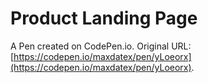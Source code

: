 # Product Landing Page

A Pen created on CodePen.io. Original URL: [https://codepen.io/maxdatex/pen/yLoeorx](https://codepen.io/maxdatex/pen/yLoeorx).


